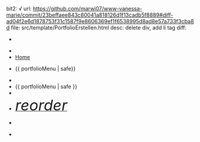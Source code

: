 bit2: √
url: https://github.com/marwi07/www-vanessa-marie/commit/23beffaee843c80041a818126d1f13cadb5f8889#diff-ad04f2e6d1878753f31c1587f9e8606369ef1f6538995d8ad8e57a733f3cba8d
file: src/template/PortfolioErstellen.html
desc: delete div, add li tag
diff: 
-  <div class="nav-items">
+  <li>
    <a href="/index" class="active">Home</a>
-    {{ portfolioMenu | safe}}
+  </li>
+  {{ portfolioMenu | safe }}
+  <li>
    <a href="javascript:void(0);" class="icon" id="burgermenutest">
      <i class="material-icons" style="font-size: 40px">reorder</i>
    </a>
-  </div>
+  </li>